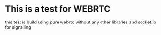 # This is a test for WEBRTC 

this test is build using pure webrtc without any other libraries and socket.io for signalling 
